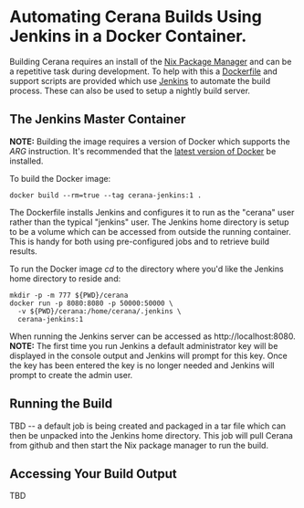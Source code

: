 Automating Cerana Builds Using Jenkins in a Docker Container.
=============================================================

Building Cerana requires an install of the [Nix Package Manager](https://nixos.org/nix/) and can be a repetitive task during development. To help with this a [Dockerfile](https://docs.docker.com/engine/reference/builder/) and support scripts are provided which use [Jenkins](https://jenkins.io/) to automate the build process. These can also be used to setup a nightly build server.

The Jenkins Master Container
----------------------------

**NOTE:** Building the image requires a version of Docker which supports the *ARG* instruction. It's recommended that the [latest version of Docker](https://docs.docker.com/engine/installation/) be installed.

To build the Docker image:

```
docker build --rm=true --tag cerana-jenkins:1 .
```

The Dockerfile installs Jenkins and configures it to run as the "cerana" user rather than the typical "jenkins" user. The Jenkins home directory is setup to be a volume which can be accessed from outside the running container. This is handy for both using pre-configured jobs and to retrieve build results.

To run the Docker image *cd* to the directory where you'd like the Jenkins home directory to reside and:

```
mkdir -p -m 777 ${PWD}/cerana
docker run -p 8080:8080 -p 50000:50000 \
  -v ${PWD}/cerana:/home/cerana/.jenkins \
  cerana-jenkins:1
```

When running the Jenkins server can be accessed as http://localhost:8080. **NOTE:** The first time you run Jenkins a default administrator key will be displayed in the console output and Jenkins will prompt for this key. Once the key has been entered the key is no longer needed and Jenkins will prompt to create the admin user.

Running the Build
-----------------

TBD -- a default job is being created and packaged in a tar file which can then be unpacked into the Jenkins home directory. This job will pull Cerana from github and then start the Nix package manager to run the build.

Accessing Your Build Output
---------------------------

TBD
